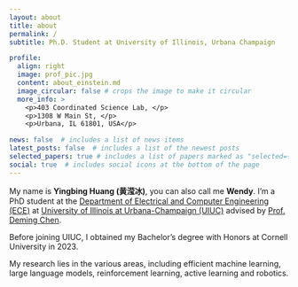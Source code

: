 ```yaml
---
layout: about
title: about
permalink: /
subtitle: Ph.D. Student at University of Illinois, Urbana Champaign

profile:
  align: right
  image: prof_pic.jpg
  content: about_einstein.md
  image_circular: false # crops the image to make it circular
  more_info: >
    <p>403 Coordinated Science Lab, </p>
    <p>1308 W Main St, </p>
    <p>Urbana, IL 61801, USA</p>

news: false  # includes a list of news items
latest_posts: false  # includes a list of the newest posts
selected_papers: true # includes a list of papers marked as "selected={true}"
social: true  # includes social icons at the bottom of the page
---
```


My name is **Yingbing Huang (黄滢冰)**, you can also call me **Wendy**. I’m a PhD student at the [Department of Electrical and Computer Engineering (ECE)](https://ece.illinois.edu/) at [University of Illinois at Urbana-Champaign (UIUC)](https://illinois.edu/) advised by [Prof. Deming Chen](https://dchen.ece.illinois.edu/).

Before joining UIUC, I obtained my Bachelor’s degree with Honors at Cornell University in 2023. 

My research lies in the various areas, including efficient machine learning, large language models, reinforcement learning, active learning and robotics.
